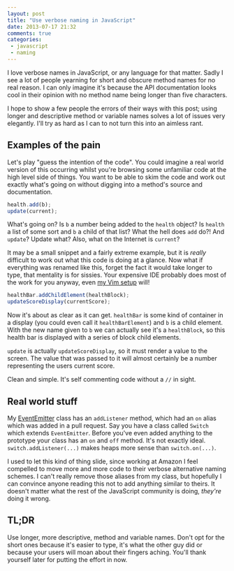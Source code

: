 ```yaml
---
layout: post
title: "Use verbose naming in JavaScript"
date: 2013-07-17 21:32
comments: true
categories:
 - javascript
 - naming
---
```


I love verbose names in JavaScript, or any language for that matter. Sadly I see a lot of people yearning for short and obscure method names for no real reason. I can only imagine it's because the API documentation looks cool in their opinion with no method name being longer than five characters.

I hope to show a few people the errors of their ways with this post; using longer and descriptive method or variable names solves a lot of issues very elegantly. I'll try as hard as I can to not turn this into an aimless rant.

<!-- more -->

## Examples of the pain

Let's play "guess the intention of the code". You could imagine a real world version of this occurring whilst you're browsing some unfamiliar code at the high level side of things. You want to be able to skim the code and work out exactly what's going on without digging into a method's source and documentation.

```javascript
health.add(b);
update(current);
```

What's going on? Is `b` a number being added to the `health` object? Is `health` a list of some sort and `b` a child of that list? What the hell does `add` do?! And `update`? Update what? Also, what on the Internet is `current`?

It may be a small snippet and a fairly extreme example, but it is *really* difficult to work out what this code is doing at a glance. Now what if everything was renamed like this, forget the fact it would take longer to type, that mentality is for sissies. Your expensive IDE probably does most of the work for you anyway, even [my Vim setup][vim] will!

```javascript
healthBar.addChildElement(healthBlock);
updateScoreDisplay(currentScore);
```

Now it's about as clear as it can get. `healthBar` is some kind of container in a display (you could even call it `healthBarElement`) and `b` is a child element. With the new name given to `b` we can actually see it's a `healthBlock`, so this health bar is displayed with a series of block child elements.

`update` is actually `updateScoreDisplay`, so it must render a value to the screen. The value that was passed to it will almost certainly be a number representing the users current score.

Clean and simple. It's self commenting code without a `//` in sight.

## Real world stuff

My [EventEmitter][] class has an `addListener` method, which had an `on` alias which was added in a pull request. Say you have a class called `Switch` which extends `EventEmitter`. Before you've even added anything to the prototype your class has an `on` and `off` method. It's not exactly ideal. `switch.addListener(...)` makes heaps more sense than `switch.on(...)`.

I used to let this kind of thing slide, since working at Amazon I feel compelled to move more and more code to their verbose alternative naming schemes. I can't really remove those aliases from my class, but hopefully I can convince anyone reading this not to add anything similar to theirs. It doesn't matter what the rest of the JavaScript community is doing, *they're* doing it wrong.

## TL;DR

Use longer, more descriptive, method and variable names. Don't opt for the short ones because it's easier to type, it's what the other guy did or because your users will moan about their fingers aching. You'll thank yourself later for putting the effort in now.

[vim]: https://github.com/Wolfy87/vim-config
[EventEmitter]: https://github.com/Wolfy87/EventEmitter
